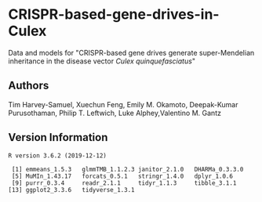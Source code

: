 # CRISPR-based-gene-drives-in-Culex
Data and models for "CRISPR-based gene drives generate super-Mendelian inheritance in the disease vector *Culex quinquefasciatus*"

## Authors

Tim Harvey-Samuel, Xuechun Feng, Emily M. Okamoto, Deepak-Kumar Purusothaman, Philip T. Leftwich, Luke Alphey,Valentino M. Gantz


## Version Information

```
R version 3.6.2 (2019-12-12)

 [1] emmeans_1.5.3   glmmTMB_1.1.2.3 janitor_2.1.0   DHARMa_0.3.3.0 
 [5] MuMIn_1.43.17   forcats_0.5.1   stringr_1.4.0   dplyr_1.0.6    
 [9] purrr_0.3.4     readr_2.1.1     tidyr_1.1.3     tibble_3.1.1   
[13] ggplot2_3.3.6   tidyverse_1.3.1 
```

